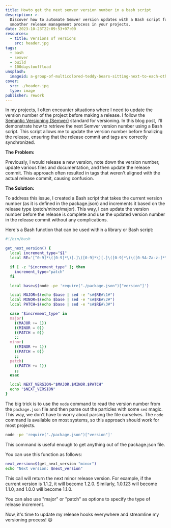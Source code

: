 ```yaml
---
title: Howto get the next semver version number in a bash script
description: >-
  Discover how to automate Semver version updates with a Bash script for a
  smoother release management process in your projects.
date: 2023-10-23T22:09:53+07:00
resources:
  - title: Versions of versions
    src: header.jpg
tags:
  - bash
  - semver
  - build
  - 100daystooffload
unsplash:
  imageid: a-group-of-multicolored-teddy-bears-sitting-next-to-each-other-z7EthZ7gYL4
cover:
  src: ./header.jpg
  type: image
publisher: rework
---
```


In my projects, I often encounter situations where I need to update the version number of the project before making a release. I follow the [Semantic Versioning (Semver)](https://semver.org/) standard for versioning. In this blog post, I'll demonstrate how to retrieve the next Semver version number using a Bash script. This script allows me to update the version number before finalizing the release, ensuring that the release commit and tags are correctly synchronized.

**The Problem:**

Previously, I would release a new version, note down the version number, update various files and documentation, and then update the release commit. This approach often resulted in tags that weren't aligned with the actual release commit, causing confusion.

**The Solution:**

To address this issue, I created a Bash script that takes the current version number (as it is defined in the package.json) and increments it based on the release type (patch/minor/major). This way, I can update the version number before the release is complete and use the updated version number in the release commit without any complications.

Here's a Bash function that can be used within a library or Bash script:

```bash
#!/bin/bash

get_next_version() {
  local increment_type="$1"
  local RE='[^0-9]*\([0-9]*\)[.]\([0-9]*\)[.]\([0-9]*\)\([0-9A-Za-z-]*\)'

  if [ -z "$increment_type" ]; then
    increment_type="patch"
  fi

  local base=$(node -pe 'require("./package.json")["version"]')

  local MAJOR=$(echo $base | sed -e "s#$RE#\1#")
  local MINOR=$(echo $base | sed -e "s#$RE#\2#")
  local PATCH=$(echo $base | sed -e "s#$RE#\3#")

  case "$increment_type" in
  major)
    ((MAJOR += 1))
    ((MINOR = 0))
    ((PATCH = 0))
    ;;
  minor)
    ((MINOR += 1))
    ((PATCH = 0))
    ;;
  patch)
    ((PATCH += 1))
    ;;
  esac

  local NEXT_VERSION="$MAJOR.$MINOR.$PATCH"
  echo "$NEXT_VERSION"
}
```

The big trick is to use the `node` command to read the version number from the `package.json` file and then parse out the particles with some `sed` magic. This way, we don't have to worry about parsing the file ourselves. The `node` command is available on most systems, so this approach should work for most projects.

```bash
node -pe 'require("./package.json")["version"]'
```

This command is useful enough to get anything out of the package.json file.

You can use this function as follows:

```bash
next_version=$(get_next_version "minor")
echo "Next version: $next_version"
```

This call will return the next minor release version. For example, if the current version is 1.1.2, it will become 1.2.0. Similarly, 1.0.123 will become 1.1.0, and 1.0.0 will become 1.1.0.

You can also use "major" or "patch" as options to specify the type of release increment.

Now, it's time to update my release hooks everywhere and streamline my versioning process! 😄
